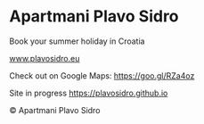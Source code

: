 # Apartmani Plavo Sidro

Book your summer holiday in Croatia

www.plavosidro.eu

Check out on Google Maps: https://goo.gl/RZa4oz

Site in progress https://plavosidro.github.io

© Apartmani Plavo Sidro
